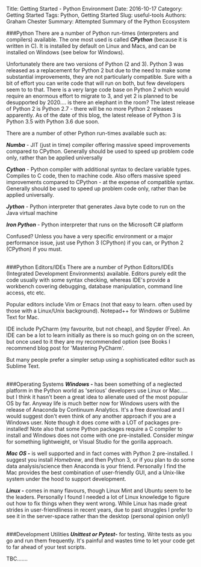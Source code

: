 Title: Getting Started - Python Environment 
Date: 2016-10-17
Category: Getting Started
Tags: Python, Getting Started 
Slug: useful-tools
Authors: Graham Chester 
Summary: Attempted Summary of the Python Ecosystem

###Python 
There are a number of Python run-times (interpreters and compilers) available. The one most used is called ***CPython*** (because it is written in C). It is installed by default on Linux and Macs, and can be installed on Windows (see below for Windows).

Unfortunately there are two versions of Python (2 and 3). Python 3 was released as a replacement for Python 2 but due to the need to make some substantial improvements, they are not particularly compatible. Sure with a bit of effort you can write code that will run on both, but few developers seem to to that.  There is a very large code base on Python 2 which would require an enormous effort to migrate to 3, and yet 2 is planned to be desupported by 2020.... is there an elephant in the room?  The latest release of Python 2 is Python 2.7 - there will be no more Python 2 releases apparently. As of the date of this blog, the latest release of Python 3 is Python 3.5 with Python 3.6 due soon.

There are a number of other Python run-times available such as:

***Numba*** - JIT (just in time) compiler offering massive speed improvements compared to CPython. Generally should be used to speed up problem code only, rather than be applied universally

***Cython*** - Python compiler with additional syntax to declare variable types. Compiles to C code, then to machine code. Also offers massive speed improvements compared to CPython - at the expense of compatible syntax. Generally should be used to speed up problem code only, rather than be applied universally. 

***Jython*** - Python interpreter that generates Java byte code to run on the Java virtual machine

***Iron Python*** - Python interpreter that runs on the Microsoft C# platform

Confused? Unless you have a very specific environment or a major performance issue, just use Python 3 (CPython) if you can, or Python 2 (CPython) if you must.
<br><br>

###Python Editors/IDEs
There are a number of Python Editors/IDEs (Integrated Development Environments) available. Editors purely edit the code usually with some syntax checking, whereas IDE's provide a workbench covering debugging, database manipulation, command line access, etc etc.

Popular editors include Vim or Emacs (not that easy to learn. often used by those with a Linux/Unix background). Notepad++ for Windows or Sublime Text for Mac.

IDE include PyCharm (my favourite, but not cheap), and Spyder (Free). An IDE can be a lot to learn initially as there is so much going on on the screen, but once used to it they are my recommended option (see Books I recommend blog post for 'Mastering PyCharm'. 

But many people prefer a simpler setup using a sophisticated editor such as Sublime Text.
<br><br>

###Operating Systems
***Windows -*** has been something of a neglected platform in the Python world as 'serious' developers use Linux or Mac..... but I think it hasn't been a great idea to alienate used of the most popular OS by far. Anyway life is much better now for Windows users with the release of Anaconda by Continuum Analytics. It's a free download and I would suggest don't even think of any another approach if you are a Windows user. Note though it does come with a LOT of packages pre-installed! Note also that some Python packages require a C compiler to install and Windows does not come with one pre-installed. Consider *mingw* for something lightweight, or Visual Studio for the gorilla approach.

***Mac OS -*** is well supported and in fact comes with Python 2 pre-installed. I suggest you install *Homebrew*, and then Python 3, or if you plan to do some data analysis/science then Anaconda is your friend. Personally I find the Mac provides the best combination of user-friendly GUI, and a Unix-like system under the hood to support development.

***Linux -*** comes in many flavours, though Linux Mint and Ubuntu seem to be the leaders. Personally I found I needed a lot of Linux knowledge to figure out how to fix things when they went wrong. While Linux has made great strides in user-friendliness in recent years, due to past struggles I prefer to see it in the server-space rather than the desktop (personal opinion only!)
<br><br>

###Development Utilities
***Unittest or Pytest-*** for testing. Write tests as you go and run them frequently. It's painful and wastes time to let your code get to far ahead of your test scripts. 

TBC.......
